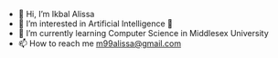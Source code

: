 - 👋 Hi, I’m Ikbal Alissa
- 👀 I’m interested in Artificial Intelligence 🤖
- 🌱 I’m currently learning Computer Science in Middlesex University
- 📫 How to reach me m99alissa@gmail.com

<!---
alissa9/alissa9 is a ✨ special ✨ repository because its `README.md` (this file) appears on your GitHub profile.
You can click the Preview link to take a look at your changes.
--->
